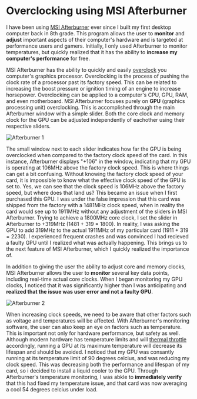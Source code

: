 # Overclocking using MSI Afterburner

I have been using [MSI Afterburner](https://www.msi.com/Landing/afterburner/graphics-cards) ever since I built my first desktop computer back in 8th grade. This program allows the user to **monitor** and **adjust** important aspects of their computer's hardware and is targeted at performance users and gamers. Initially, I only used Afterburner to monitor temperatures, but quickly realized that it has the ability to **increase my computer's performance** for free. 

MSI Afterburner has the ability to quickly and easily [overclock](https://www.howtogeek.com/165064/what-is-overclocking-the-absolute-beginners-guide-to-understanding-how-geeks-speed-up-their-pcs/) you computer's graphics processor. Overclocking is the process of pushing the clock rate of a processor past its factory speed. This can be related to increasing the boost pressure or ignition timing of an engine to increase horsepower. Overclocking can be applied to a computer's CPU, GPU, RAM, and even motherboard. MSI Afterburner focuses purely on **GPU** (graphics processing unit) overclocking. This is accomplished through the main Afterburner window with a simple slider. Both the core clock and memory clock for the GPU can be adjusted independently of eachother using their respective sliders.      

![Afterburner 1](https://user-images.githubusercontent.com/123508892/224464646-24c7de3b-17e0-4daa-8ff4-0bdb264af937.jpg)

 The small window next to each slider indicates how far the GPU is being overclocked when compared to the factory clock speed of the card. In this instance, Afterburner displays "+106" in the window, indicating that my GPU is operating at 106MHz above the factory clock speed. This is where things can get a bit confusing. Without knowing the factory clock speed of your card, it is impossible to know what the effective clock speed of the GPU is set to. Yes, we can see that the clock speed is 106MHz above the factory speed, but where does that land us? This became an issue when I first purchased this GPU. I was under the false impression that this card was shipped from the factory with a 1481MHz clock speed, when in reality the card would see up to 1911MHz without any adjustment of the sliders in MSI Afterburner. Trying to achieve a 1800MHz core clock, I set the slider in Afterburner to +319MHz (1481 + 319 = 1800). In reality, I was asking the GPU to add 319MHz to the actual 1911MHz of my particular card (1911 + 319 = 2230). I experienced frequent crashes and was convinced I had recieved a faulty GPU until I realized what was actually happening. This brings us to the next feature of MSI Afterburner, which I quickly realized the importance of.
 
 In addition to giving the user the ability to adjust core and memory clocks, MSI Afterburner allows the user to **monitor** several key data points, including real-time actual core clocks. When I began monitoring my GPU clocks, I noticed that it was significantly higher than I was anticipating and **realized that the issue was user error and not a faulty GPU**. 
 
![Afterburner 2](https://user-images.githubusercontent.com/123508892/224465527-4d5f0ba6-57c0-465d-8426-0d37e57625bc.jpg)

 When increasing clock speeds, we need to be aware that other factors such as voltage and temperatures will be affected. With Afterburner's monitoring software, the user can also keep an eye on factors such as temperature. This is important not only for hardware performance, but safety as well. Although modern hardware has temperature limits and will [thermal throttle](https://www.techspot.com/article/1638-what-is-thermal-throttling/) accordingly, running a GPU at its maximum temperature will decrease its lifespan and should be avoided. I noticed that my GPU was consantly running at its temperature limit of 90 degrees celcius, and was reducing my clock speed. This was decreasing both the performance and lifespan of my card, so i decided to install a liquid cooler to the GPU. Through Afterburner's temperature monitoring, I was abkle to **immediately verify** that this had fixed my temperature issue, and that card was now averaging a cool 54 degrees celcius under load.
